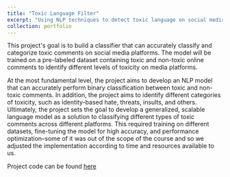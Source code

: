 ```yaml
---
title: "Toxic Language Filter"
excerpt: "Using NLP techniques to detect toxic language on social media <br/><img src='/images/final_poster.png'>"
collection: portfolio
---
```


This project's goal is to build a classifier that can accurately classify and categorize toxic comments on social media platforms. The model will be trained on a pre-labeled dataset containing toxic and non-toxic online comments to identify different levels of toxicity on media platforms.

At the most fundamental level, the project aims to develop an NLP model that can accurately perform binary classification between toxic and non-toxic comments. In addition, the project aims to identify different categories of toxicity, such as identity-based hate, threats, insults, and others. Ultimately, the project sets the goal to develop a generalized, scalable language model as a solution to classifying different types of toxic comments across different platforms. This required training on different datasets, fine-tuning the model for high accuracy, and performance optimization–some of it was out of the scope of the course and so we adjusted the implementation according to time and resources available to us. 

Project code can be found [here](https://github.com/irsa-ashraf/Are-Social-Media-Comments-Toxic--)
